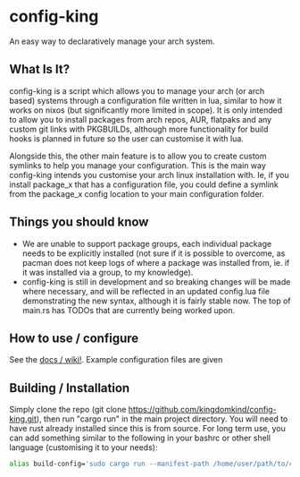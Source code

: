 # config-king
An easy way to declaratively manage your arch system.

## What Is It?
config-king is a script which allows you to manage your arch (or arch based) systems through a configuration file written in lua, similar to how it works on nixos (but significantly more limited in scope). It is only intended to allow you to install packages from arch repos, AUR, flatpaks and any custom git links with PKGBUILDs, although more functionality for build hooks is planned in future so the user can customise it with lua.

Alongside this, the other main feature is to allow you to create custom symlinks to help you manage your configuration. This is the main way config-king intends you customise your arch linux installation with. Ie, if you install package_x that has a configuration file, you could define a symlink from the package_x config location to your main configuration folder.

## Things you should know
- We are unable to support package groups, each individual package needs to be explicitly installed (not sure if it is possible to overcome, as pacman does not keep logs of where a package was installed from, ie. if it was installed via a group, to my knowledge).
- config-king is still in development and so breaking changes will be made where necessary, and will be reflected in an updated config.lua file demonstrating the new syntax, although it is fairly stable now. The top of main.rs has TODOs that are currently being worked upon.

## How to use / configure
See the [docs / wiki!](https://github.com/kingdomkind/config-king/blob/main/docs/index.md). Example configuration files are given

## Building / Installation
Simply clone the repo (git clone https://github.com/kingdomkind/config-king.git), then run "cargo run" in the main project directory. You will need to have rust already installed since this is from source. For long term use, you can add something similar to the following in your bashrc or other shell language (customising it to your needs):

```bash
alias build-config='sudo cargo run --manifest-path /home/user/path/to/cloned/config-king/Cargo.toml -- DIRECTORY=/home/user/your-config-repo/config.lua'
```
